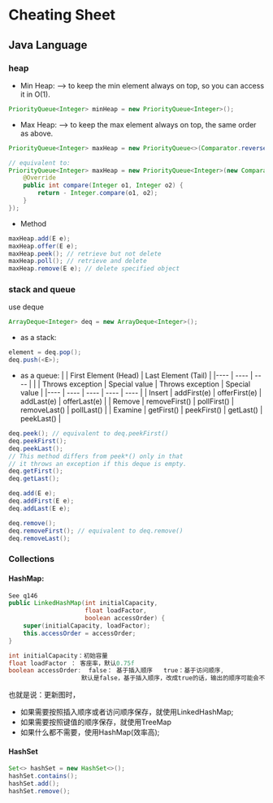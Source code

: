 # Cheating Sheet

## Java Language
### heap
+ Min Heap: --> to keep the min element always on top, so you can access it in O(1).
```java
PriorityQueue<Integer> minHeap = new PriorityQueue<Integer>();
```

+ Max Heap: --> to keep the max element always on top, the same order as above.
```java
PriorityQueue<Integer> maxHeap = new PriorityQueue<>(Comparator.reverseOrder());

// equivalent to:
PriorityQueue<Integer> maxHeap = new PriorityQueue<Integer>(new Comparator<Integer>() {
    @Override
    public int compare(Integer o1, Integer o2) {
        return - Integer.compare(o1, o2);
    }
});
```
+ Method
```java
maxHeap.add(E e);
maxHeap.offer(E e);
maxHeap.peek(); // retrieve but not delete
maxHeap.poll(); // retrieve and delete
maxHeap.remove(E e); // delete specified object
```

### stack and queue
use deque
```java
ArrayDeque<Integer> deq = new ArrayDeque<Integer>();
```
+ as a stack:
```java
element = deq.pop();
deq.push(<E>);
```

+ as a queue:
|           |   First Element (Head)                        | Last Element (Tail)               |
|----       |   ----                                        | ----                              |
|           |   Throws exception        |   Special value   | Throws exception  | Special value |
|----       |   ----                    |   ----            | ----              | ----          |
| Insert    |   addFirst(e)             |   offerFirst(e)   | addLast(e)        | offerLast(e)  |
| Remove    | 	removeFirst()           |   pollFirst()	    | removeLast()	    | pollLast()    |
| Examine   | 	getFirst()	            |   peekFirst()	    | getLast()	        | peekLast()    |
```java
deq.peek(); // equivalent to deq.peekFirst()
deq.peekFirst();
deq.peekLast();
// This method differs from peek*() only in that 
// it throws an exception if this deque is empty.
deq.getFirst();
deq.getLast();

deq.add(E e);
deq.addFirst(E e);
deq.addLast(E e);

deq.remove();
deq.removeFirst(); // equivalent to deq.remove()
deq.removeLast();
```

### Collections
#### HashMap:
```java
See q146
public LinkedHashMap(int initialCapacity,
                     float loadFactor,
                     boolean accessOrder) {
    super(initialCapacity, loadFactor);
    this.accessOrder = accessOrder;
}

int initialCapacity：初始容量         
float loadFactor ： 客座率，默认0.75f
boolean accessOrder:  false： 基于插入顺序   true：基于访问顺序,
                    默认是false，基于插入顺序，改成true的话，输出的顺序可能会不同
```
也就是说：更新图时，
+ 如果需要按照插入顺序或者访问顺序保存，就使用LinkedHashMap;
+ 如果需要按照键值的顺序保存，就使用TreeMap
+ 如果什么都不需要，使用HashMap(效率高);

#### HashSet
 ```java
Set<> hashSet = new HashSet<>();
hashSet.contains();
hashSet.add();
hashSet.remove();
 ```
